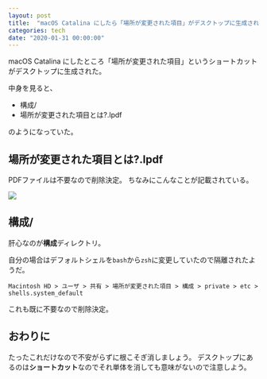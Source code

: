 ```yaml
---
layout: post
title:  "macOS Catalina にしたら「場所が変更された項目」がデスクトップに生成された"
categories: tech
date: "2020-01-31 00:00:00"
---
```


macOS Catalina にしたところ「場所が変更された項目」というショートカットがデスクトップに生成された。

中身を見ると、

- 構成/
- 場所が変更された項目とは?.lpdf

のようになっていた。

## 場所が変更された項目とは?.lpdf

PDFファイルは不要なので削除決定。
ちなみにこんなことが記載されている。


<div class="trim">
  <div class="trim__item">
    <a href="{{ site.url }}/assets/images/2020-01-31-report/image.png">
      <img class="one" src="{{ site.url }}/assets/thumbnail/2020-01-31-report/image.png">
    </a>
  </div>
</div>

## 構成/

肝心なのが**構成**ディレクトリ。

自分の場合はデフォルトシェルを`bash`から`zsh`に変更していたので隔離されたようだ。

```
Macintosh HD > ユーザ > 共有 > 場所が変更された項目 > 構成 > private > etc > shells.system_default
```

これも既に不要なので削除決定。

## おわりに

たったこれだけなので不安がらずに根こそぎ消しましょう。
デスクトップにあるのは**ショートカット**なのでそれ単体を消しても意味がないので注意しよう。
